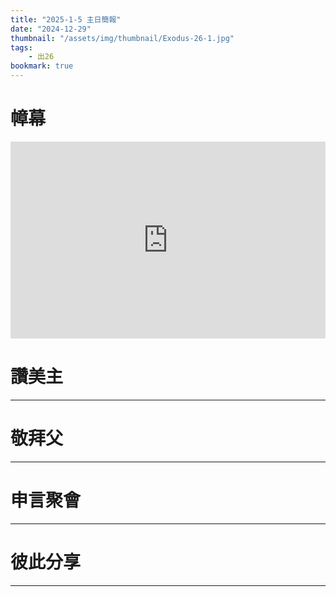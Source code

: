 ```yaml
---
title: "2025-1-5 主日簡報"
date: "2024-12-29"
thumbnail: "/assets/img/thumbnail/Exodus-26-1.jpg"
tags:
    - 出26
bookmark: true
---
```


# 幛幕

<iframe width="100%" height="315" src="https://www.youtube.com/embed/MMEQ-WlsWsc?si=Z7kn98ku6xW3wFYV" title="YouTube video player" frameborder="0" allow="accelerometer; autoplay; clipboard-write; encrypted-media; gyroscope; picture-in-picture; web-share" referrerpolicy="strict-origin-when-cross-origin" allowfullscreen></iframe>

# 讚美主
___

# 敬拜父
___

# 申言聚會
___

# 彼此分享
___

